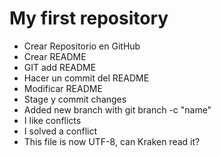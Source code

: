 # My first repository

* Crear Repositorio en GitHub
* Crear README
* GIT add README
* Hacer un commit del README
* Modificar README
* Stage y commit changes
* Added new branch with git branch -c "name"
* I like conflicts
* I solved a conflict
* This file is now UTF-8, can Kraken read it?